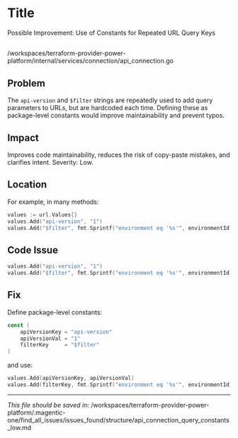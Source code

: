# Title

Possible Improvement: Use of Constants for Repeated URL Query Keys

##

/workspaces/terraform-provider-power-platform/internal/services/connection/api_connection.go

## Problem

The `api-version` and `$filter` strings are repeatedly used to add query parameters to URLs, but are hardcoded each time. Defining these as package-level constants would improve maintainability and prevent typos.

## Impact

Improves code maintainability, reduces the risk of copy-paste mistakes, and clarifies intent. Severity: Low.

## Location

For example, in many methods:

```go
values := url.Values{}
values.Add("api-version", "1")
values.Add("$filter", fmt.Sprintf("environment eq '%s'", environmentId))
```

## Code Issue

```go
values.Add("api-version", "1")
values.Add("$filter", fmt.Sprintf("environment eq '%s'", environmentId))
```

## Fix

Define package-level constants:

```go
const (
    apiVersionKey = "api-version"
    apiVersionVal = "1"
    filterKey     = "$filter"
)
```
and use:

```go
values.Add(apiVersionKey, apiVersionVal)
values.Add(filterKey, fmt.Sprintf("environment eq '%s'", environmentId))
```

---

*This file should be saved in:*
/workspaces/terraform-provider-power-platform/.magentic-one/find_all_issues/issues_found/structure/api_connection_query_constants_low.md
